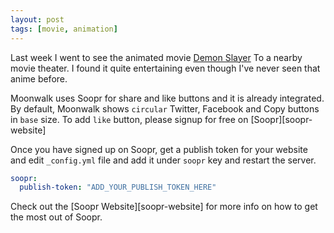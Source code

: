 ```yaml
---
layout: post
tags: [movie, animation]
---
```


Last week I went to see the animated movie [Demon Slayer][cgv] To a nearby movie theater. I found it quite entertaining even though I've never seen that anime before.

Moonwalk uses Soopr for share and like buttons and it is already integrated. By default, Moonwalk shows `circular` Twitter, Facebook and Copy buttons in `base` size. To add `like` button, please signup for free on [Soopr][soopr-website]

Once you have signed up on Soopr, get a publish token for your website and edit `_config.yml` file and add it under `soopr` key and restart the server.
```yml
soopr:
  publish-token: "ADD_YOUR_PUBLISH_TOKEN_HERE" 
```

Check out the [Soopr Website][soopr-website] for more info on how to get the most out of Soopr.

[cgv]: [https://www.soopr.co](https://cgv.co.kr/cnm/cgvChart/movieChart/89833)
